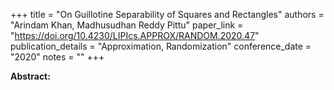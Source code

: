 +++
title = "On Guillotine Separability of Squares and Rectangles"
authors = "Arindam Khan, Madhusudhan Reddy Pittu"
paper_link = "https://doi.org/10.4230/LIPIcs.APPROX/RANDOM.2020.47"
publication_details = "Approximation,  Randomization"
conference_date = "2020"
notes = ""
+++

<b>Abstract:</b>
